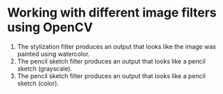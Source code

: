 # Working with different image filters using OpenCV
1. The stylization filter produces an output that looks like the image was painted using watercolor.
2. The pencil sketch filter produces an output that looks like a pencil sketch (grayscale).
3. The pencil sketch filter produces an output that looks like a pencil sketch (color).
